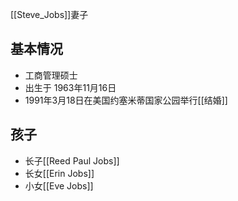 [[Steve_Jobs]]妻子
## 基本情况
- 工商管理硕士
- 出生于 1963年11月16日
- 1991年3月18日在美国约塞米蒂国家公园举行[[结婚]]
## 孩子
- 长子[[Reed Paul Jobs]]
- 长女[[Erin Jobs]]
- 小女[[Eve Jobs]]
